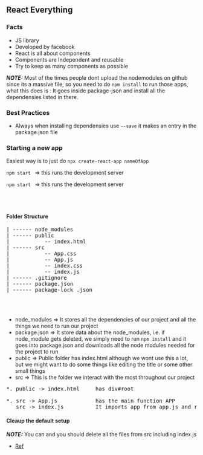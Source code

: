## React Everything 

### Facts
<ul>
    <li> JS library
    <li> Developed by facebook
    <li> React is all about components
    <li> Components are Independent and reusable 
    <li> Try to keep as many components as possible
</ul>

**_NOTE:_**  Most of the times people dont upload the nodemodules on github since its a massive file, so you need to do <code>npm install</code> to run those apps, what this does is : It goes inside package-json and install all the dependensies listed in there.

### Best Practices
<ul>
    <li> Always when installing dependensies use <code>--save</code> it makes an entry in the package.json file
</ul>

### Starting a new app
<p> Easiest way is to just do <code>npx create-react-app nameOfApp</code></p>
<p> <code>npm start </code> => this runs the development server</p>
<p> <code>npm start </code> => this runs the development server</p>

<br/>
<br/>

#### Folder Structure
<pre>
| ------ node_modules
| ------ public
|           -- index.html
| ------ src
|           -- App.css
|           -- App.js
|           -- index.css
|           -- index.js
| ------ .gitignore
| ------ package.json
| ------ package-lock .json
</pre>
<br/>
<br/>
<ul>
    <li>node_modules => It stores all the dependencies of our project and all the things we need to run our project</li>
    <li> package.json => It store data about the node_modules, i.e. if node_module gets deleted, we simply need to run <code>npm install</code> and it goes into package.json and downloads all the node modules needed for the project to run
    <li> public => Public folder has index.html although we wont use this a lot, but we might want to do some things like editing the title or some other small things
    <li> src => This is the folder we interact with the most throughout our project
</ul>

<pre>
*. public -> index.html     has div#root

*. src -> App.js            has the main function APP
   src -> index.js          It imports app from app.js and renders it inside root div of index.html
</pre>



#### Cleaup the default setup
**_NOTE:_** You can and you should delete all the files from src including index.js

<ul>
    <li> 


































<a href="https://www.youtube.com/watch?v=4UZrsTqkcW4&t=92s"> Ref </a>

